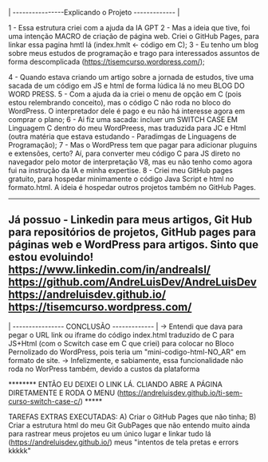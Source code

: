 | ----------------Explicando o Projeto ------------- |

  1 - Essa estrutura criei com a ajuda da IA GPT
  2 - Mas a ideia que tive, foi uma intenção MACRO de criação de página web. Criei o GitHub Pages, para linkar essa pagina hmtl lá (index.hmlt <- código em C);
  3 - Eu tenho um blog sobre meus estudos de programação e trago para interessados assuntos de forma descomplicada (https://tisemcurso.wordpress.com/);

  4 - Quando estava criando um artigo sobre a jornada de estudos, tive uma sacada de um código em JS e html de forma lúdica lá no meu BLOG DO WORD PRESS.
  5 - Com a ajuda da ia criei o menu de opção em C (pois estou relembrando conceito), mas o código C não roda no bloco do WordPress. O interpretador dele é pago e eu não há interesse agora em comprar o plano;
  6 - Ai fiz uma sacada: incluer um SWITCH CASE EM Linguagem C dentro do meu WordPreess, mas traduzida para JC e Html (outra matéria que estava estudando - Paradimgas de Linguagens de Programação);
  7 - Mas o WordPress tem que pagar para adicionar pluguins e extensões, certo? Aí, para converter meu código C para JS direto no navegador pelo motor de interpretação V8, mas eu não tenho como agora fui na instrução da IA e minha expertise.
  8 - Criei meu GitHub pages gratuito, para hospedar minimamente o código Java Script e html no formato.html. A ideia é hospedar outros projetos também no GitHub Pages.

-------------------------------------------------
Já possuo - Linkedin para meus artigos, Git Hub para repositórios de projetos, GitHub pages para páginas web e WordPress para artigos. Sinto que estou evoluindo!
https://www.linkedin.com/in/andrealsl/
https://github.com/AndreLuisDev/AndreLuisDev
https://andreluisdev.github.io/
https://tisemcurso.wordpress.com/
-----------------------------------------------

| ---------------- CONCLUSÃO ------------- |
    -> Entendi que dava para pegar o URL link ou iframe do código index.html traduzido de C para JS+Html (com o Scwitch case em C que criei) para colocar no Bloco Pernolizado do WordPress, pois teria um "mini-codigo-html-NO_AR" em formato de site.
    -> Infelizmente, e sabiamente, essa funcionalidade não roda no WorPress também, devido a custos da plataforma

    
   ******** ENTÃO EU DEIXEI O LINK LÁ. CLIANDO ABRE A PÁGINA DIRETAMENTE E RODA O MENU (https://andreluisdev.github.io/ti-sem-curso-switch-case-c/) *****


 TAREFAS EXTRAS EXECUTADAS:
   A) Criar o GitHub Pages que não tinha;
   B) Criar a estrutura html do meu Git GubPages que não entendo muito ainda para rastrear meus projetos eu um único lugar e linkar tudo lá (https://andreluisdev.github.io/) meus "intentos de tela pretas e errors kkkkk"
